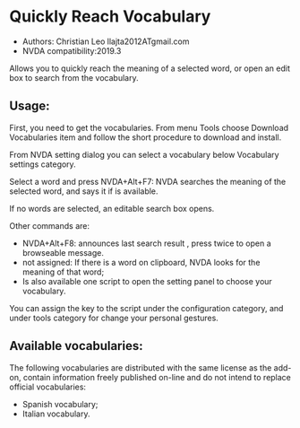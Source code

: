 # Quickly Reach Vocabulary #

*	Authors: Christian Leo llajta2012ATgmail.com
*	NVDA compatibility:2019.3

Allows you to quickly reach the meaning of a selected word, or open an edit box to search from the vocabulary.

## Usage: ##

First, you need to get the vocabularies.
From menu Tools choose Download Vocabularies item and follow the short procedure to download and install.

From NVDA setting dialog you can select a vocabulary below Vocabulary settings category.

Select a word and press NVDA+Alt+F7: NVDA searches the meaning of the selected word, and says it if is available.

If no words are selected, an editable search box opens.

Other commands are:

*	NVDA+Alt+F8: announces last search result , press twice to open a browseable message.
*	not assigned: If there is a word on clipboard, NVDA looks for the meaning of that word;
*	Is also available one script to open the setting panel to choose your vocabulary.

You can assign the key to the script under the configuration category, and under tools category for change your personal gestures.

## Available vocabularies: ##

The following vocabularies are distributed with the same license as the add-on, contain information freely published on-line and do not intend to replace official vocabularies:

*	Spanish vocabulary;
*	Italian vocabulary.

